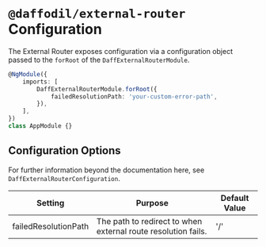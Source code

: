# `@daffodil/external-router` Configuration

The External Router exposes configuration via a configuration object passed to the `forRoot` of the `DaffExternalRouterModule`.

```ts
@NgModule({
	imports: [
		DaffExternalRouterModule.forRoot({
			failedResolutionPath: 'your-custom-error-path',
		}),
	],
})
class AppModule {}
```

## Configuration Options

For further information beyond the documentation here, see `DaffExternalRouterConfiguration`.

| Setting              | Purpose                                                       | Default Value |
| -------------------- | ------------------------------------------------------------- | ------------- |
| failedResolutionPath | The path to redirect to when external route resolution fails. | '/'           |
